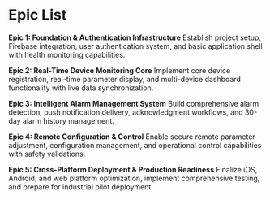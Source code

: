 # Epic List

**Epic 1: Foundation & Authentication Infrastructure**
Establish project setup, Firebase integration, user authentication system, and basic application shell with health monitoring capabilities.

**Epic 2: Real-Time Device Monitoring Core**
Implement core device registration, real-time parameter display, and multi-device dashboard functionality with live data synchronization.

**Epic 3: Intelligent Alarm Management System**
Build comprehensive alarm detection, push notification delivery, acknowledgment workflows, and 30-day alarm history management.

**Epic 4: Remote Configuration & Control**
Enable secure remote parameter adjustment, configuration management, and operational control capabilities with safety validations.

**Epic 5: Cross-Platform Deployment & Production Readiness**
Finalize iOS, Android, and web platform optimization, implement comprehensive testing, and prepare for industrial pilot deployment.
